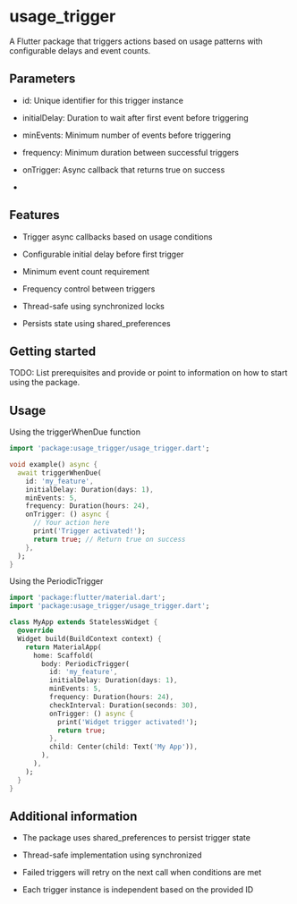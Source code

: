 # usage_trigger

A Flutter package that triggers actions based on usage patterns with configurable delays and event counts.

## Parameters

- id: Unique identifier for this trigger instance

- initialDelay: Duration to wait after first event before triggering

- minEvents: Minimum number of events before triggering

- frequency: Minimum duration between successful triggers

- onTrigger: Async callback that returns true on success
-
## Features

- Trigger async callbacks based on usage conditions

- Configurable initial delay before first trigger

- Minimum event count requirement

- Frequency control between triggers

- Thread-safe using synchronized locks

- Persists state using shared_preferences

## Getting started

TODO: List prerequisites and provide or point to information on how to
start using the package.

## Usage
Using the triggerWhenDue function
```dart
import 'package:usage_trigger/usage_trigger.dart';

void example() async {
  await triggerWhenDue(
    id: 'my_feature',
    initialDelay: Duration(days: 1),
    minEvents: 5,
    frequency: Duration(hours: 24),
    onTrigger: () async {
      // Your action here
      print('Trigger activated!');
      return true; // Return true on success
    },
  );
}
```
Using the PeriodicTrigger
```dart
import 'package:flutter/material.dart';
import 'package:usage_trigger/usage_trigger.dart';

class MyApp extends StatelessWidget {
  @override
  Widget build(BuildContext context) {
    return MaterialApp(
      home: Scaffold(
        body: PeriodicTrigger(
          id: 'my_feature',
          initialDelay: Duration(days: 1),
          minEvents: 5,
          frequency: Duration(hours: 24),
          checkInterval: Duration(seconds: 30),
          onTrigger: () async {
            print('Widget trigger activated!');
            return true;
          },
          child: Center(child: Text('My App')),
        ),
      ),
    );
  }
}
```

## Additional information

- The package uses shared_preferences to persist trigger state

- Thread-safe implementation using synchronized

- Failed triggers will retry on the next call when conditions are met

- Each trigger instance is independent based on the provided ID
